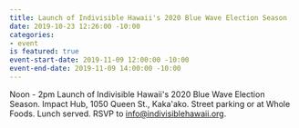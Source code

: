 ```yaml
---
title: Launch of Indivisible Hawaii's 2020 Blue Wave Election Season
date: 2019-10-23 12:26:00 -10:00
categories:
- event
is featured: true
event-start-date: 2019-11-09 12:00:00 -10:00
event-end-date: 2019-11-09 14:00:00 -10:00
---
```


Noon - 2pm  Launch of Indivisible Hawaii's 2020 Blue Wave Election Season.  Impact Hub, 1050 Queen St., Kaka'ako. Street parking or at Whole Foods.  Lunch served. RSVP to info@indivisiblehawaii.org.
